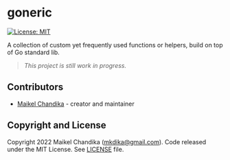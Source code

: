 # goneric

[![License: MIT](https://img.shields.io/badge/License-MIT-blue.svg)](/LICENSE)

A collection of custom yet frequently used functions or helpers, build on top of Go standard lib.

> _This project is still work in progress._

## Contributors

- [Maikel Chandika](https://github.com/mkdika) - creator and maintainer

## Copyright and License

Copyright 2022 Maikel Chandika (mkdika@gmail.com). Code released under the MIT License. See [LICENSE](/LICENSE) file.
